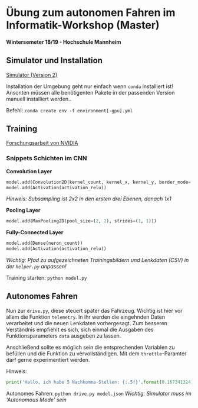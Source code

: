 # Übung zum autonomen Fahren im Informatik-Workshop (Master)
#### Wintersemeter 18/19 - Hochschule Mannheim


## Simulator und Installation
[Simulator (Version 2)](https://github.com/udacity/self-driving-car-sim#term-1)

Installation der Umgebung geht nur einfach wenn `conda` installiert ist! Ansonten müssen alle benötigenten Pakete in der passenden Version manuell installiert werden..

Befehl: `conda create env -f environment[-gpu].yml`

## Training

[Forschungsarbeit von NVIDIA](https://images.nvidia.com/content/tegra/automotive/images/2016/solutions/pdf/end-to-end-dl-using-px.pdf)

### Snippets Schichten im CNN

**Convolution Layer**
```python
model.add(Convolution2D(kernel_count, kernel_x, kernel_y, border_mode='same', subsample=(X, X))) 
model.add(Activation(activation_relu))
```
*Hinweis: Subsampling ist 2x2 in den ersten drei Ebenen, danach 1x1*

**Pooling Layer**
```python
model.add(MaxPooling2D(pool_size=(2, 2), strides=(1, 1)))
```

**Fully-Connected Layer**
```python
model.add(Dense(neron_count))
model.add(Activation(activation_relu))
```
*Wichtig: Pfad zu aufgezeichneten Trainingsbildern und Lenkdaten (CSV) in der `helper.py` anpassen!*

Training starten: `python model.py`


## Autonomes Fahren

Nun zur `drive.py`, diese steuert später das Fahrzeug. Wichtig ist hier vor allem die Funktion `telemetry`. In ihr werden die eingehnden Daten verarbeitet und die neuen Lenkdaten vorhergesagt. Zum besseren Verständnis empfiehlt es sich, sich einmal die Ausgaben des Funktionsparameters `data` ausgeben zu lassen.

Anschließend sollte es möglich sein die entsprechenden Variablen zu befüllen und die Funktion zu vervollständigen. Mit dem `throttle`-Paramter darf gerne experimentiert werden. 

Hinweis: 
```python 
print('Hallo, ich habe 5 Nachkomma-Stellen: {:.5f}'.format(0.167341324))`
```

Autonomes Fahren: `python drive.py model.json`
*Wichtig: Simulator muss im 'Autonomous Mode' sein*

